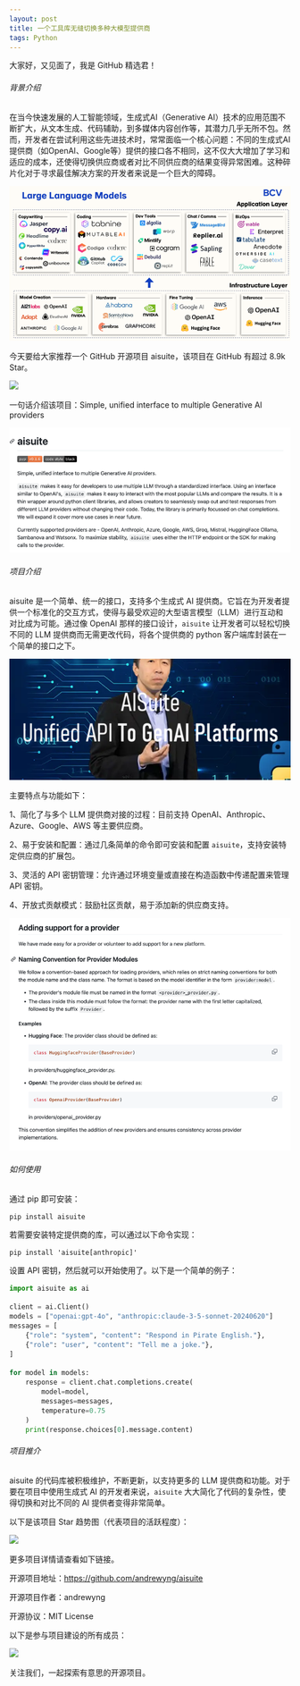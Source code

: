 ```yaml
---
layout: post
title: 一个工具库无缝切换多种大模型提供商
tags: Python
---
```


大家好，又见面了，我是 GitHub 精选君！

###### 背景介绍

在当今快速发展的人工智能领域，生成式AI（Generative AI）技术的应用范围不断扩大，从文本生成、代码辅助，到多媒体内容创作等，其潜力几乎无所不包。然而，开发者在尝试利用这些先进技术时，常常面临一个核心问题：不同的生成式AI提供商（如OpenAI、Google等）提供的接口各不相同，这不仅大大增加了学习和适应的成本，还使得切换供应商或者对比不同供应商的结果变得异常困难。这种碎片化对于寻求最佳解决方案的开发者来说是一个巨大的障碍。

![](https://raw.githubusercontent.com/ZhuPeng/pic/master/images/compress_image-20241219213823088.png)

今天要给大家推荐一个 GitHub 开源项目 aisuite，该项目在 GitHub 有超过 8.9k Star。

![](https://stats.deeptrain.net/repo/andrewyng/aisuite/?theme=light)

一句话介绍该项目：Simple, unified interface to multiple Generative AI providers 

![](https://raw.githubusercontent.com/ZhuPeng/pic/master/images/compress_image-20241219213011124.png)

###### 项目介绍

aisuite 是一个简单、统一的接口，支持多个生成式 AI 提供商。它旨在为开发者提供一个标准化的交互方式，使得与最受欢迎的大型语言模型（LLM）进行互动和对比成为可能。通过像 OpenAI 那样的接口设计，`aisuite` 让开发者可以轻松切换不同的 LLM 提供商而无需更改代码，将各个提供商的 python 客户端库封装在一个简单的接口之下。

![](https://raw.githubusercontent.com/ZhuPeng/pic/master/images/compress_image-20241219213621559.png)

主要特点与功能如下：

1、简化了与多个 LLM 提供商对接的过程：目前支持 OpenAI、Anthropic、Azure、Google、AWS 等主要供应商。

2、易于安装和配置：通过几条简单的命令即可安装和配置 `aisuite`，支持安装特定供应商的扩展包。

3、灵活的 API 密钥管理：允许通过环境变量或直接在构造函数中传递配置来管理 API 密钥。

4、开放式贡献模式：鼓励社区贡献，易于添加新的供应商支持。

![](https://raw.githubusercontent.com/ZhuPeng/pic/master/images/compress_image-20241219213314141.png)

###### 如何使用

通过 pip 即可安装：

```shell
pip install aisuite
```

若需要安装特定提供商的库，可以通过以下命令实现：

```shell
pip install 'aisuite[anthropic]'
```

设置 API 密钥，然后就可以开始使用了。以下是一个简单的例子：

```python
import aisuite as ai

client = ai.Client()
models = ["openai:gpt-4o", "anthropic:claude-3-5-sonnet-20240620"]
messages = [
    {"role": "system", "content": "Respond in Pirate English."},
    {"role": "user", "content": "Tell me a joke."},
]

for model in models:
    response = client.chat.completions.create(
        model=model,
        messages=messages,
        temperature=0.75
    )
    print(response.choices[0].message.content)
```

###### 项目推介

aisuite 的代码库被积极维护，不断更新，以支持更多的 LLM 提供商和功能。对于要在项目中使用生成式 AI 的开发者来说，`aisuite` 大大简化了代码的复杂性，使得切换和对比不同的 AI 提供者变得非常简单。

以下是该项目 Star 趋势图（代表项目的活跃程度）：

![](https://api.star-history.com/svg?repos=andrewyng/aisuite&type=Timeline)

更多项目详情请查看如下链接。

开源项目地址：https://github.com/andrewyng/aisuite 

开源项目作者：andrewyng

开源协议：MIT License

以下是参与项目建设的所有成员：

![](https://contrib.rocks/image?repo=andrewyng/aisuite)

关注我们，一起探索有意思的开源项目。


